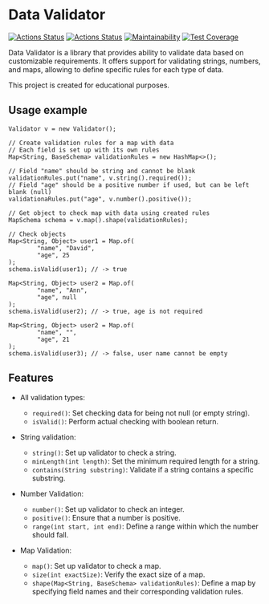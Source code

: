 # Data Validator

[![Actions Status](https://github.com/SerKonstantin/java-project-78/actions/workflows/hexlet-check.yml/badge.svg)](https://github.com/SerKonstantin/java-project-78/actions)
[![Actions Status](https://github.com/SerKonstantin/java-project-78/actions/workflows/main.yml/badge.svg)](https://github.com/SerKonstantin/java-project-78/actions)
[![Maintainability](https://api.codeclimate.com/v1/badges/b1c94be4e6e0c705ee79/maintainability)](https://codeclimate.com/github/SerKonstantin/java-project-78/maintainability)
[![Test Coverage](https://api.codeclimate.com/v1/badges/b1c94be4e6e0c705ee79/test_coverage)](https://codeclimate.com/github/SerKonstantin/java-project-78/test_coverage)

Data Validator is a library that provides ability to validate data based on customizable requirements. It offers support for validating strings, numbers, and maps, allowing to define specific rules for each type of data.

This project is created for educational purposes.

## Usage example

~~~
Validator v = new Validator();

// Create validation rules for a map with data
// Each field is set up with its own rules
Map<String, BaseSchema> validationRules = new HashMap<>();

// Field "name" should be string and cannot be blank
validationRules.put("name", v.string().required());
// Field "age" should be a positive number if used, but can be left blank (null)
validationaRules.put("age", v.number().positive());

// Get object to check map with data using created rules
MapSchema schema = v.map().shape(validationRules);

// Check objects
Map<String, Object> user1 = Map.of(
        "name", "David",
        "age", 25
);
schema.isValid(user1); // -> true

Map<String, Object> user2 = Map.of(
        "name", "Ann",
        "age", null
);
schema.isValid(user2); // -> true, age is not required

Map<String, Object> user2 = Map.of(
        "name", "",
        "age", 21
);
schema.isValid(user3); // -> false, user name cannot be empty
~~~

## Features

- All validation types:
    - `required()`: Set checking data for being not null (or empty string).
    - `isValid()`: Perform actual checking with boolean return.


- String validation:
    - `string()`: Set up validator to check a string.
    - `minLength(int length)`: Set the minimum required length for a string.
    - `contains(String substring)`: Validate if a string contains a specific substring.


- Number Validation:
    - `number()`: Set up validator to check an integer.
    - `positive()`: Ensure that a number is positive.
    - `range(int start, int end)`: Define a range within which the number should fall.


- Map Validation:
    - `map()`: Set up validator to check a map.
    - `size(int exactSize)`: Verify the exact size of a map.
    - `shape(Map<String, BaseSchema> validationRules)`: Define a map by specifying field names and their corresponding validation rules.


